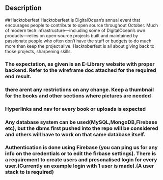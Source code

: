 ## Description
##Hacktoberfest
Hacktoberfest is DigitalOcean’s annual event that encourages people to contribute to open source throughout October. Much of modern tech infrastructure—including some of DigitalOcean’s own products—relies on open-source projects built and maintained by passionate people who often don’t have the staff or budgets to do much more than keep the project alive. Hacktoberfest is all about giving back to those projects, sharpening skills.
### The expectation, as given is an E-Library website with proper backend. Refer to the wireframe doc attached for the required end result.
### there arent any restrictions on any change. Keep a thumbnail for the books and other sections where pictures are needed
### Hyperlinks and nav for every book or uploads is expected
### Any database system can be used(MySQL,MongoDB,Firebase etc), but the dbms first pushed into the repo will be considered and others will have to work on that same database itself.
### Authentication is done using Firebase (you can ping us for any info on the credentials or to edit the firbase settings). There is a requirement to create users and presonalised login for every user.(Currently an example login with 1 user is made).(A user stack to is required)

